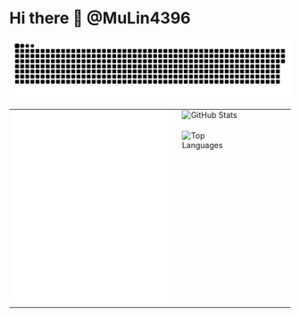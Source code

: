 # Hi there 👋 @MuLin4396

[//]: # (![]&#40;https://github.com/MuLin4396/MuLin4396/blob/main/Asset/A_FuNingNa.png&#41;)

![](https://github.com/MuLin4396/MuLin4396/blob/snake-output/github-contribution-grid-snake.svg)

[//]: # (![]&#40;https://github-readme-stats.vercel.app/api?username=MuLin4396&count_private=true&show_icons=true?theme=transparent&#41;)

[//]: # ()

[//]: # (![]&#40;https://github-readme-stats.vercel.app/api/top-langs/?username=MuLin4396&#41;)

[//]: # ()

[//]: # (![]&#40;https://github.com/MuLin4396/NCM-Card/blob/master/card.svg&#41;)

<table style="width: 100%; border-collapse: collapse;">
  <tr>
    <td style="width: 60%; vertical-align: top;">
      <img src="https://github.com/MuLin4396/NCM-Card/blob/master/card.svg" alt="NCM Card" style="width: 100%; height: auto;">
    </td>
    <td style="width: 40%; vertical-align: top;">
      <div style="display: flex; flex-direction: column; justify-content: space-between">
        <img src="https://github-readme-stats.vercel.app/api?username=MuLin4396&count_private=true&show_icons=true&theme=transparent" alt="GitHub Stats" style="width: 100%; height: auto; margin-bottom: 20px;">
        <img src="https://github-readme-stats.vercel.app/api/top-langs/?username=MuLin4396" alt="Top Languages" style="width: 60%; height: auto;">
      </div>
    </td>
  </tr>
</table>